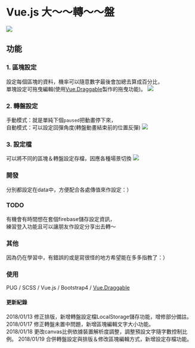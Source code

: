 # Vue.js 大～～轉～～盤
![](https://guahsu.io/2018/01/vue-turntable/Vue-TurnTable-1.png) 

## 功能
### 1. 區塊設定
設定每個區塊的資料，機率可以隨意數字最後會加總去算成百分比，  
單塊設定可拖曳編輯(使用[Vue.Draggable](https://github.com/SortableJS/Vue.Draggable)製作的拖曳功能)。
![](https://guahsu.io/2018/01/vue-turntable/Vue-TurnTable-2.png) 

### 2. 轉盤設定
手動模式：就是單純下個`paused`把動畫停下來，  
自動模式：可以設定回彈角度(轉盤動畫結束前的位置反彈)
![](https://guahsu.io/2018/01/vue-turntable/Vue-TurnTable-3.png) 

### 3. 設定檔
可以將不同的區塊＆轉盤設定存檔，因應各種場景切換
![](https://guahsu.io/2018/01/vue-turntable/Vue-TurnTable-4.png) 

### 開發
分別都設定在data中，方便配合各處傳值來作設定：）

### TODO
有機會有時間想在套個firebase儲存設定資訊，  
練習登入功能且可以讓朋友作設定分享出去轉～

### 其他
因為仍在學習中，有錯誤的或是寫很怪的地方希望能在多多指教了：）

### 使用
PUG / SCSS / Vue.js / Bootstrap4 / [Vue.Draggable](https://github.com/SortableJS/Vue.Draggable)

#### 更新紀錄
2018/01/13 修正排版，新增轉盤設定檔LocalStorage儲存功能，增修部分備註。  
2018/01/17 修正轉盤未置中問題，新增區塊編輯文字大小功能。  
2018/01/18 更改canvas比例依據裝置解析度調整，調整預設文字隨字數控制比例。
2018/01/19 合併轉盤設定與排版＆修改區塊編輯方式，新增設定存檔功能。